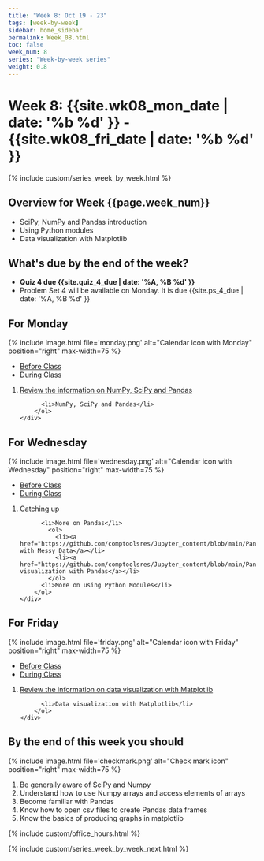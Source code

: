 ```yaml
---
title: "Week 8: Oct 19 - 23"
tags: [week-by-week]
sidebar: home_sidebar
permalink: Week_08.html
toc: false
week_num: 8
series: "Week-by-week series"
weight: 0.8
---
```

# Week 8: {{site.wk08_mon_date | date: '%b %d' }} - {{site.wk08_fri_date | date: '%b %d' }}

{% include custom/series_week_by_week.html %}

## Overview for Week {{page.week_num}}

* SciPy, NumPy and Pandas introduction
* Using Python modules
* Data visualization with Matplotlib

## What's due by the end of the week?

* **Quiz 4 due {{site.quiz_4_due | date: '%A, %B %d' }}**
* Problem Set 4 will be available on Monday. It is due {{site.ps_4_due | date: '%A, %B %d' }}

## For Monday

{% include image.html file='monday.png' alt="Calendar icon with Monday" position="right" max-width=75 %}

<ul id="MondayTabs" class="nav nav-tabs">
    <li class="active"><a href="#MonBefore" data-toggle="tab">Before Class</a></li>
    <li><a href="#MonDuring" data-toggle="tab">During Class</a></li>
</ul>
<div class="tab-content">
    <div role="tabpanel" class="tab-pane active" id="MonBefore">
        <ol>
          <li><a href="https://github.com/comptoolsres/Jupyter_content/blob/main/NumPy_SciPy_Pandas.ipynb">Review the information on NumPy, SciPy and Pandas</a></li>
        </ol>
    </div>
    <div role="tabpanel" class="tab-pane" id="MonDuring">
        <ol>
          
          <li>NumPy, SciPy and Pandas</li>
        </ol>
    </div>
</div>

## For Wednesday

{% include image.html file='wednesday.png' alt="Calendar icon with Wednesday" position="right" max-width=75 %}

<ul id="WednesdayTabs" class="nav nav-tabs">
    <li class="active"><a href="#WedBefore" data-toggle="tab">Before Class</a></li>
    <li><a href="#WedDuring" data-toggle="tab">During Class</a></li>
</ul>
<div class="tab-content">
    <div role="tabpanel" class="tab-pane active" id="WedBefore">
        <ol>
          <li>Catching up</li>
        </ol>
    </div>
    <div role="tabpanel" class="tab-pane" id="WedDuring">
        <ol>
          
          <li>More on Pandas</li>
            <ol>
              <li><a href="https://github.com/comptoolsres/Jupyter_content/blob/main/Pandas_messy_data.ipynb">Pandas with Messy Data</a></li>
              <li><a href="https://github.com/comptoolsres/Jupyter_content/blob/main/Pandas_data_vis.ipynb">Data visualization with Pandas</a></li>
            </ol>
          <li>More on using Python Modules</li>
        </ol>
    </div>
</div>

## For Friday

{% include image.html file='friday.png' alt="Calendar icon with Friday" position="right" max-width=75 %}

<ul id="FridayTabs" class="nav nav-tabs">
    <li class="active"><a href="#FriBefore" data-toggle="tab">Before Class</a></li>
    <li><a href="#FriDuring" data-toggle="tab">During Class</a></li>
</ul>
<div class="tab-content">
    <div role="tabpanel" class="tab-pane active" id="FriBefore">
        <ol>
          <li><a href="https://github.com/comptoolsres/Jupyter_content/blob/main/Data_visualization.ipynb">Review the information on data visualization with Matplotlib</a></li>
        </ol>
    </div>
    <div role="tabpanel" class="tab-pane" id="FriDuring">
        <ol>
          
          <li>Data visualization with Matplotlib</li>
        </ol>
    </div>
</div>

## By the end of this week you should

{% include image.html file='checkmark.png' alt="Check mark icon" position="right" max-width=75 %}

1. Be generally aware of SciPy and Numpy
1. Understand how to use Numpy arrays and access elements of arrays
1. Become familiar with Pandas
1. Know how to open csv files to create Pandas data frames
1. Know the basics of producing graphs in matplotlib

{% include custom/office_hours.html %}

{% include custom/series_week_by_week_next.html %}